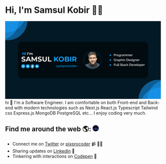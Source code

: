 # Hi, I'm Samsul Kobir 👨‍💻

![Image Description](/public/GitHub-Banner-image.jpg)
hi 👋 
I'm a Software Engineer. I am comfortable on both Front-end and Back-end with modern technologies such as Next.js React.js Typescript Tailwind css Express.js MongoDB PostgreSQL etc... I enjoy coding very much.

## Find me around the web 🌎: <a href="https://pixprocoder.vercel.app/"><img src="/public/vertical-logo.png" alt="Image Description" width="20" height="20">

</a>

- Connect me on <a href="https://www.twitter.com/pixprocoder">Twitter</a> or <a href="https://www.pixprocoder.vercel.app">pixprocoder</a> 📹 ✍🏾
- Sharing updates on <a href="https://www.linkedin.com/in/pixprocoder/">LinkedIn</a> 💼
- Tinkering with interactions on <a href="https://codepen.io/pixprocoder"> Codepen</a> 🏓
